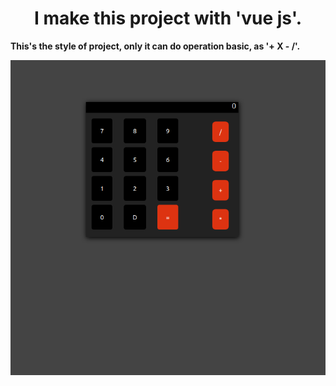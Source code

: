 <h1 align=center>I make this project with 'vue js'.</h1>

<b>This's the style of project, only it can do operation basic, as '+ X - /'.</b> 

<div align=center><img src='iMG/c.png'></img></div>
